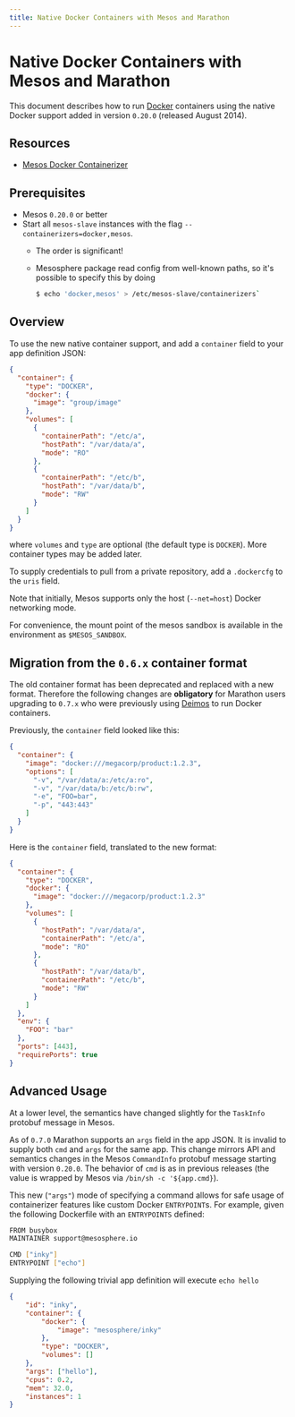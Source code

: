 ```yaml
---
title: Native Docker Containers with Mesos and Marathon
---
```


# Native Docker Containers with Mesos and Marathon

This document describes how to run [Docker](https://docker.com/) containers using
the native Docker support added in version `0.20.0` (released August 2014).

## Resources

- [Mesos Docker Containerizer](http://mesos.apache.org/documentation/latest/docker-containerizer)

## Prerequisites

- Mesos `0.20.0` or better
- Start all `mesos-slave` instances with the flag
  `--containerizers=docker,mesos`.
    - The order is significant!
    - Mesosphere package read config from well-known paths, so it's possible
      to specify this by doing

        ```bash
        $ echo 'docker,mesos' > /etc/mesos-slave/containerizers`
        ```

## Overview

To use the new native container support, and add a `container` field to your
app definition JSON:

```json
{
  "container": {
    "type": "DOCKER",
    "docker": {
      "image": "group/image"
    },
    "volumes": [
      {
        "containerPath": "/etc/a",
        "hostPath": "/var/data/a",
        "mode": "RO"
      },
      {
        "containerPath": "/etc/b",
        "hostPath": "/var/data/b",
        "mode": "RW"
      }
    ]
  }
}
```

where `volumes` and `type` are optional (the default type is `DOCKER`).  More
container types may be added later.

To supply credentials to pull from a private repository, add a `.dockercfg` to
the `uris` field.

Note that initially, Mesos supports only the host (`--net=host`) Docker
networking mode.

For convenience, the mount point of the mesos sandbox is available in the
environment as `$MESOS_SANDBOX`.

## Migration from the `0.6.x` container format

The old container format has been deprecated and replaced with a new format.
Therefore the following changes are **obligatory** for Marathon users
upgrading to `0.7.x` who were previously using
[Deimos](https://github.com/mesosphere/deimos)  to run Docker containers.

Previously, the `container` field looked like this:

```json
{
  "container": {
    "image": "docker:///megacorp/product:1.2.3",
    "options": [
      "-v", "/var/data/a:/etc/a:ro",
      "-v", "/var/data/b:/etc/b:rw",
      "-e", "FOO=bar",
      "-p", "443:443"
    ]
  }
}
```

Here is the `container` field, translated to the new format:

```json
{
  "container": {
    "type": "DOCKER",
    "docker": {
      "image": "docker:///megacorp/product:1.2.3"
    },
    "volumes": [
      {
        "hostPath": "/var/data/a",
        "containerPath": "/etc/a",
        "mode": "RO"
      },
      {
        "hostPath": "/var/data/b",
        "containerPath": "/etc/b",
        "mode": "RW"
      }
    ]
  },
  "env": {
    "FOO": "bar"
  },
  "ports": [443],
  "requirePorts": true
}
```


## Advanced Usage

At a lower level, the semantics have changed slightly for the `TaskInfo`
protobuf message in Mesos.

As of `0.7.0` Marathon supports an `args` field in the app JSON.  It is
invalid to supply both `cmd` and `args` for the same app.  This change mirrors
API and semantics changes in the Mesos `CommandInfo` protobuf message starting
with version `0.20.0`.  The behavior of `cmd` is as in previous releases (the
value is wrapped by Mesos via `/bin/sh -c '${app.cmd}`).

This new (`"args"`) mode of specifying a command allows for safe usage of
containerizer features like custom Docker `ENTRYPOINT`s.  For example, given
the following Dockerfile with an `ENTRYPOINTS` defined:

```bash
FROM busybox
MAINTAINER support@mesosphere.io

CMD ["inky"]
ENTRYPOINT ["echo"]
```

Supplying the following trivial app definition will execute `echo hello`

```json
{
    "id": "inky", 
    "container": {
        "docker": {
            "image": "mesosphere/inky"
        },
        "type": "DOCKER",
        "volumes": []
    },
    "args": ["hello"],
    "cpus": 0.2,
    "mem": 32.0,
    "instances": 1
}
```
